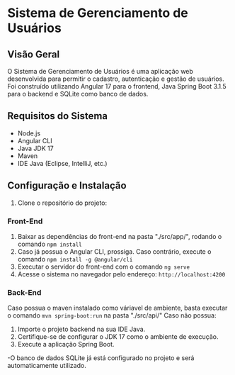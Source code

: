 # Sistema de Gerenciamento de Usuários

## Visão Geral
O Sistema de Gerenciamento de Usuários é uma aplicação web desenvolvida para permitir o cadastro, autenticação e gestão de usuários. Foi construído utilizando Angular 17 para o frontend, Java Spring Boot 3.1.5 para o backend e SQLite como banco de dados.

## Requisitos do Sistema
- Node.js
- Angular CLI
- Java JDK 17
- Maven
- IDE Java (Eclipse, IntelliJ, etc.)

## Configuração e Instalação
1. Clone o repositório do projeto:

### Front-End
1. Baixar as dependências do front-end na pasta "./src/app/", rodando o comando `npm install`
2. Caso já possua o Angular CLI, prossiga. Caso contrário, execute o comando `npm install -g @angular/cli`
3. Executar o servidor do front-end com o comando `ng serve`
4. Acesse o sistema no navegador pelo endereço: `http://localhost:4200`

### Back-End
Caso possua o maven instalado como váriavel de ambiente, basta executar o comando `mvn spring-boot:run` na pasta "./src/api/"
Caso não possua:
1. Importe o projeto backend na sua IDE Java.
2. Certifique-se de configurar o JDK 17 como o ambiente de execução.
3. Execute a aplicação Spring Boot.

-O banco de dados SQLite já está configurado no projeto e será automaticamente utilizado.

